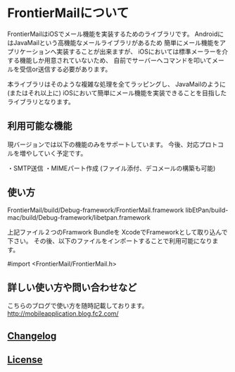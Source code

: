 # FrontierMailについて
FrontierMailはiOSでメール機能を実装するためのライブラリです。
AndroidにはJavaMailという高機能なメールライブラリがあるため
簡単にメール機能をアプリケーションへ実装することが出来ますが、
iOSにおいては標準メーラーを介する機能しか用意されていないため、
自前でサーバーへコマンドを叩いてメールを受信or送信する必要があります。

本ライブラリはそのような複雑な処理を全てラッピングし、
JavaMailのように(またはそれ以上に)
iOSにおいて簡単にメール機能を実装できることを目指したライブラリとなります。

## 利用可能な機能
現バージョンでは以下の機能のみをサポートしています。
今後、対応プロトコルを増やしていく予定です。

・SMTP送信
・MIMEパート作成 (ファイル添付、デコメールの構築も可能)

## 使い方
FrontierMail/build/Debug-framework/FrontierMail.framework
libEtPan/build-mac/build/Debug-framework/libetpan.framework

上記ファイル２つのFramwork Bundleを
XcodeでFrameworkとして取り込んで下さい。
その後、以下のファイルをインポートすることで利用可能になります。

#import <FrontierMail/FrontierMail.h>

## 詳しい使い方や問い合わせなど
こちらのブログで使い方を随時記載しております。
http://mobileapplication.blog.fc2.com/

## [Changelog](CHANGELOG.md)

## [License](LICENSE)
